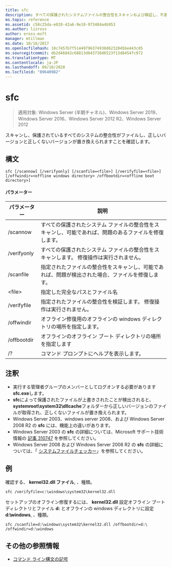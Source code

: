 ```yaml
---
title: sfc
description: すべての保護されたシステムファイルの整合性をスキャンおよび検証し、不適切なバージョンを正しいバージョンに置き換える sfc のリファレンス記事です。
ms.topic: reference
ms.assetid: c58c25da-e028-42a6-9e10-973484a4b953
ms.author: lizross
author: eross-msft
manager: mtillman
ms.date: 10/16/2017
ms.openlocfilehash: 18c7457b7f51449796374930d6232045be443c85
ms.sourcegitcommit: db2d46842c68813d043738d6523f13d8454fc972
ms.translationtype: MT
ms.contentlocale: ja-JP
ms.lasthandoff: 09/10/2020
ms.locfileid: "89640982"
---
```

# <a name="sfc"></a>sfc

> 適用対象: Windows Server (半期チャネル)、Windows Server 2019、Windows Server 2016、Windows Server 2012 R2、Windows Server 2012

スキャンし、保護されているすべてのシステムの整合性がファイルし、正しいバージョンと正しくないバージョンが置き換えられますことを確認します。


## <a name="syntax"></a>構文
```
sfc [/scannow] [/verifyonly] [/scanfile=<file>] [/verifyfile=<file>] [/offwindir=<offline windows directory> /offbootdir=<offline boot directory>]
```

#### <a name="parameters"></a>パラメーター
|パラメーター|説明|
|-------|--------|
|/scannow|すべての保護されたシステム ファイルの整合性をスキャンし、可能であれば、問題のあるファイルを修復します。|
|/verifyonly|すべての保護されたシステム ファイルの整合性をスキャンします。 修復操作は実行されません。|
|/scanfile|指定されたファイルの整合性をスキャンし、可能であれば、問題が検出された場合、ファイルを修復します。|
|\<file>|指定した完全なパスとファイル名|
|/verifyfile|指定されたファイルの整合性を検証します。 修復操作は実行されません。|
|/offwindir|オフライン修復用のオフラインの windows ディレクトリの場所を指定します。|
|/offbootdir|オフラインのオフライン ブート ディレクトリの場所を指定します|
|/?|コマンド プロンプトにヘルプを表示します。|

## <a name="remarks"></a>注釈
-   実行する管理者グループのメンバーとしてログオンする必要があります **sfc.exe**します。
-   **sfc**によって保護されたファイルが上書きされたことが検出されると、 **systemroot\system32\dllcache**フォルダーから正しいバージョンのファイルが取得され、正しくないファイルが置き換えられます。
-   Windows Server 2003、windows server 2008、および Windows Server 2008 R2 の **sfc** には、機能上の違いがあります。
-   Windows Server 2003 の **sfc** の詳細については、Microsoft サポート技術情報の [記事 310747](https://go.microsoft.com/fwlink/?LinkId=227069) を参照してください。
-   Windows Server 2008 および Windows Server 2008 R2 の **sfc** の詳細については、「 [システムファイルチェッカー](https://go.microsoft.com/fwlink/?LinkId=227071)」を参照してください。

## <a name="examples"></a>例
確認する、 **kernel32.dll ファイル**, 、種類。
```
sfc /verifyfile=c:\windows\system32\kernel32.dll
```
セットアップのオフライン修復するには、 **kernel32.dll** 設定オフライン ブート ディレクトリとファイル **d:** とオフラインの windows ディレクトリに設定 **d:\windows**, 、種類。
```
sfc /scanfile=d:\windows\system32\kernel32.dll /offbootdir=d:\ /offwindir=d:\windows
```

## <a name="additional-references"></a>その他の参照情報
- [コマンド ライン構文の記号](command-line-syntax-key.md)

